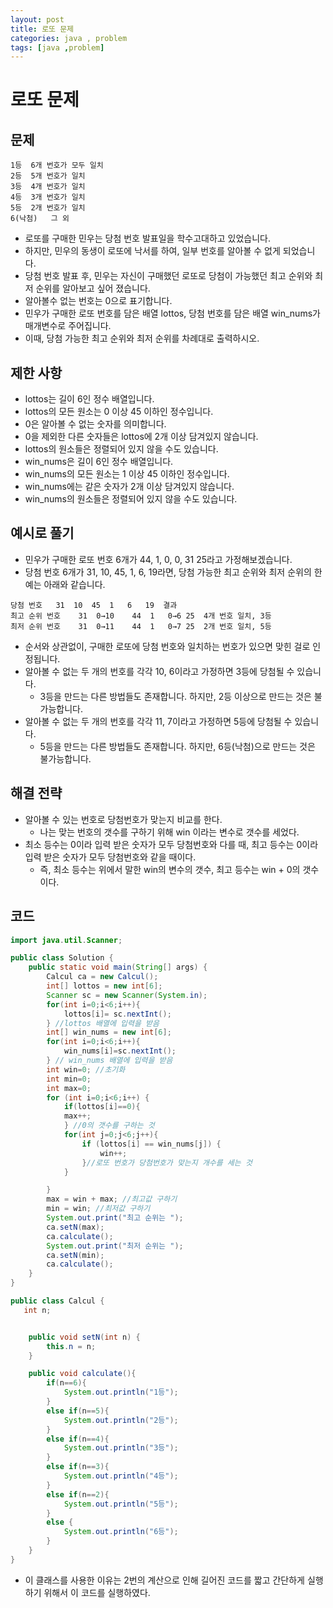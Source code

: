 ```yaml
---
layout: post
title: 로또 문제
categories: java , problem
tags: [java ,problem]
---
```

로또 문제
=================

문제
-------------
```
1등	6개 번호가 모두 일치
2등	5개 번호가 일치
3등	4개 번호가 일치
4등	3개 번호가 일치
5등	2개 번호가 일치
6(낙첨)	그 외
```
+ 로또를 구매한 민우는 당첨 번호 발표일을 학수고대하고 있었습니다. 
+ 하지만, 민우의 동생이 로또에 낙서를 하여, 일부 번호를 알아볼 수 없게 되었습니다. 
+ 당첨 번호 발표 후, 민우는 자신이 구매했던 로또로 당첨이 가능했던 최고 순위와 최저 순위를 알아보고 싶어 졌습니다.
+ 알아볼수 없는 번호는 0으로 표기합니다.
+ 민우가 구매한 로또 번호를 담은 배열 lottos, 당첨 번호를 담은 배열 win_nums가 매개변수로 주어집니다. 
+ 이때, 당첨 가능한 최고 순위와 최저 순위를 차례대로 출력하시오.

제한 사항
------------
+ lottos는 길이 6인 정수 배열입니다.
+ lottos의 모든 원소는 0 이상 45 이하인 정수입니다.
+ 0은 알아볼 수 없는 숫자를 의미합니다.
+ 0을 제외한 다른 숫자들은 lottos에 2개 이상 담겨있지 않습니다.
+ lottos의 원소들은 정렬되어 있지 않을 수도 있습니다.
+ win_nums은 길이 6인 정수 배열입니다.
+ win_nums의 모든 원소는 1 이상 45 이하인 정수입니다.
+ win_nums에는 같은 숫자가 2개 이상 담겨있지 않습니다.
+ win_nums의 원소들은 정렬되어 있지 않을 수도 있습니다.

예시로 풀기
---------------
+ 민우가 구매한 로또 번호 6개가 44, 1, 0, 0, 31 25라고 가정해보겠습니다. 
+ 당첨 번호 6개가 31, 10, 45, 1, 6, 19라면, 당첨 가능한 최고 순위와 최저 순위의 한 예는 아래와 같습니다.
```
당첨 번호	31	10	45	1	6	19	결과
최고 순위 번호	31	0→10	44	1	0→6	25	4개 번호 일치, 3등
최저 순위 번호	31	0→11	44	1	0→7	25	2개 번호 일치, 5등
```
+ 순서와 상관없이, 구매한 로또에 당첨 번호와 일치하는 번호가 있으면 맞힌 걸로 인정됩니다.
+ 알아볼 수 없는 두 개의 번호를 각각 10, 6이라고 가정하면 3등에 당첨될 수 있습니다.
    - 3등을 만드는 다른 방법들도 존재합니다. 하지만, 2등 이상으로 만드는 것은 불가능합니다.
+ 알아볼 수 없는 두 개의 번호를 각각 11, 7이라고 가정하면 5등에 당첨될 수 있습니다.
    - 5등을 만드는 다른 방법들도 존재합니다. 하지만, 6등(낙첨)으로 만드는 것은 불가능합니다.

해결 전략
--------------
+ 알아볼 수 있는 번호로 당첨번호가 맞는지 비교를 한다.
    - 나는 맞는 번호의 갯수를 구하기 위해 win 이라는 변수로 갯수를 세었다.
+ 최소 등수는 0이라 입력 받은 숫자가 모두 당첨번호와 다를 때, 최고 등수는 0이라 입력 받은 숫자가 모두 당첨번호와 같을 때이다.
    - 즉, 최소 등수는 위에서 말한 win의 변수의 갯수, 최고 등수는 win + 0의 갯수이다.

코드
------------------------
```java
import java.util.Scanner;

public class Solution {
    public static void main(String[] args) {
        Calcul ca = new Calcul();
        int[] lottos = new int[6];
        Scanner sc = new Scanner(System.in);
        for(int i=0;i<6;i++){
            lottos[i]= sc.nextInt();
        } //lottos 배열에 입력을 받음
        int[] win_nums = new int[6];
        for(int i=0;i<6;i++){
            win_nums[i]=sc.nextInt();
        } // win_nums 배열에 입력을 받음
        int win=0; //초기화
        int min=0; 
        int max=0;
        for (int i=0;i<6;i++) {
            if(lottos[i]==0){
            max++;
            } //0의 갯수를 구하는 것
            for(int j=0;j<6;j++){
                if (lottos[i] == win_nums[j]) {
                    win++;
                }//로또 번호가 당첨번호가 맞는지 개수를 세는 것
            }

        }
        max = win + max; //최고값 구하기
        min = win; //최저값 구하기
        System.out.print("최고 순위는 ");
        ca.setN(max);
        ca.calculate();
        System.out.print("최저 순위는 ");
        ca.setN(min);
        ca.calculate();
    }
}
```

```java
public class Calcul {
   int n;


    public void setN(int n) {
        this.n = n;
    }

    public void calculate(){
        if(n==6){
            System.out.println("1등");
        }
        else if(n==5){
            System.out.println("2등");
        }
        else if(n==4){
            System.out.println("3등");
        }
        else if(n==3){
            System.out.println("4등");
        }
        else if(n==2){
            System.out.println("5등");
        }
        else {
            System.out.println("6등");
        }
    }
}

```
+ 이 클래스를 사용한 이유는 2번의 계산으로 인해 길어진 코드를 짧고 간단하게 실행하기 위해서 이 코드를 실행하였다. 